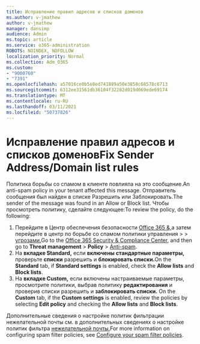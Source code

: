 ```yaml
---
title: Исправление правил адресов и списков доменов
ms.author: v-jmathew
author: v-jmathew
manager: dansimp
audience: Admin
ms.topic: article
ms.service: o365-administration
ROBOTS: NOINDEX, NOFOLLOW
localization_priority: Normal
ms.collection: Adm_O365
ms.custom:
- "9000760"
- "7391"
ms.openlocfilehash: a57016ce0b5e8ed741889a50e3858c68578c6713
ms.sourcegitcommit: 6312ee31561db36104f32282d019d069ede69174
ms.translationtype: MT
ms.contentlocale: ru-RU
ms.lasthandoff: 03/11/2021
ms.locfileid: "50737826"
---
```

# <a name="fix-sender-addressdomain-list-rules"></a><span data-ttu-id="dc6e7-102">Исправление правил адресов и списков доменов</span><span class="sxs-lookup"><span data-stu-id="dc6e7-102">Fix Sender Address/Domain list rules</span></span>

<span data-ttu-id="dc6e7-103">Политика борьбы со спамом в клиенте повлияла на это сообщение.</span><span class="sxs-lookup"><span data-stu-id="dc6e7-103">An anti-spam policy in your tenant affected this message.</span></span> <span data-ttu-id="dc6e7-104">Отправитель сообщения был найден в списке Разрешить или Заблокировать.</span><span class="sxs-lookup"><span data-stu-id="dc6e7-104">The sender of the message was found in an Allow or Block list.</span></span> <span data-ttu-id="dc6e7-105">Чтобы просмотреть политику, сделайте следующее:</span><span class="sxs-lookup"><span data-stu-id="dc6e7-105">To review the policy, do the following:</span></span>

1. <span data-ttu-id="dc6e7-106">Перейдите в Центр обеспечения безопасности [Office 365 &,](https://go.microsoft.com/fwlink/p/?linkid=2077143)а затем перейдите в центр по борьбе со спамом политики управления   >    >  [угрозами.](https://go.microsoft.com/fwlink/?linkid=2101518)</span><span class="sxs-lookup"><span data-stu-id="dc6e7-106">Go to the [Office 365 Security & Compliance Center](https://go.microsoft.com/fwlink/p/?linkid=2077143), and then go to **Threat management** > **Policy** > [Anti-spam](https://go.microsoft.com/fwlink/?linkid=2101518).</span></span>
2. <span data-ttu-id="dc6e7-107">На **вкладке Standard,** если **включены стандартные параметры,** проверьте **списки** разрешить и **блокировать списки.**</span><span class="sxs-lookup"><span data-stu-id="dc6e7-107">On the **Standard** tab, if **Standard settings** is enabled, check the **Allow lists** and **Block lists**.</span></span>
3. <span data-ttu-id="dc6e7-108">На **вкладке Custom,** если включены настраиваемые параметры, просмотрите политики,  выбрав политику **редактирования** и проверив списки разрешить и **заблокировать списки.** </span><span class="sxs-lookup"><span data-stu-id="dc6e7-108">On the **Custom** tab, if the **Custom settings** is enabled, review the policies by selecting **Edit policy** and checking the **Allow lists** and **Block lists**.</span></span>

<span data-ttu-id="dc6e7-109">Дополнительные сведения о настройке политик фильтрации нежелательной почты см. в дополнительных сведениях о настройке политик фильтра [нежелательной почты.](https://go.microsoft.com/fwlink/?linkid=2101431)</span><span class="sxs-lookup"><span data-stu-id="dc6e7-109">For more information on configuring spam filter policies, see [Configure your spam filter policies](https://go.microsoft.com/fwlink/?linkid=2101431).</span></span>
